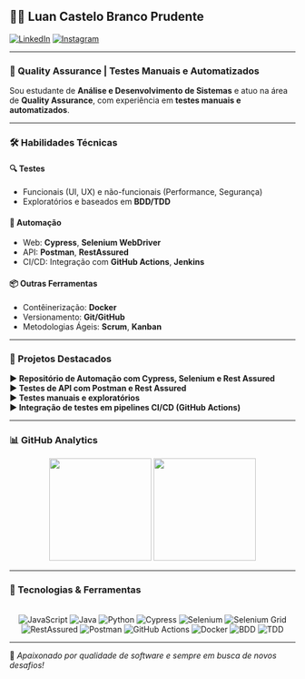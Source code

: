 ## 👨‍💻 Luan Castelo Branco Prudente

[![LinkedIn](https://img.shields.io/badge/-LinkedIn-0e76a8?style=for-the-badge&logo=linkedin&logoColor=white)](https://www.linkedin.com/in/luan-c-b-prudente-15917b65/)
[![Instagram](https://img.shields.io/badge/-Instagram-e4405f?style=for-the-badge&logo=instagram&logoColor=white)](https://www.instagram.com/luan_prudente/)

---

### 💼 Quality Assurance | Testes Manuais e Automatizados

Sou estudante de **Análise e Desenvolvimento de Sistemas** e atuo na área de **Quality Assurance**, com experiência em **testes manuais e automatizados**.  

---

### 🛠️ Habilidades Técnicas

#### 🔍 Testes
- Funcionais (UI, UX) e não-funcionais (Performance, Segurança)  
- Exploratórios e baseados em **BDD/TDD**  

#### 🤖 Automação
- Web: **Cypress**, **Selenium WebDriver**  
- API: **Postman**, **RestAssured**  
- CI/CD: Integração com **GitHub Actions**, **Jenkins**

#### 📦 Outras Ferramentas
- Contêinerização: **Docker**  
- Versionamento: **Git/GitHub**  
- Metodologias Ágeis: **Scrum**, **Kanban**

---

### 📌 Projetos Destacados
**▶ Repositório de Automação com Cypress, Selenium e Rest Assured**  
**▶ Testes de API com Postman e Rest Assured**  
**▶ Testes manuais e exploratórios**  
**▶ Integração de testes em pipelines CI/CD (GitHub Actions)**  

---

### 📊 GitHub Analytics

<div align="center"> 
  <img height="180em" src="https://github-readme-stats.vercel.app/api?username=luan-prudente&show_icons=true&theme=tokyonight&hide_border=true&count_private=true" /> 
  <img height="180em" src="https://github-readme-stats.vercel.app/api/top-langs/?username=luan-prudente&layout=compact&theme=tokyonight&hide_border=true&langs_count=6" /> 
</div>

---

### 🚀 Tecnologias & Ferramentas

<div style="display: inline_block" align="center"><br>
  <!-- Linguagens -->
  <img alt="JavaScript" src="https://img.shields.io/badge/JavaScript-F7DF1E?style=for-the-badge&logo=javascript&logoColor=black" />
  <img alt="Java" src="https://img.shields.io/badge/Java-007396?style=for-the-badge&logo=java&logoColor=white" />
  <img alt="Python" src="https://img.shields.io/badge/Python-3776AB?style=for-the-badge&logo=python&logoColor=white" />
  
  <!-- Testes -->
  <img alt="Cypress" src="https://img.shields.io/badge/Cypress-17202C?style=for-the-badge&logo=cypress&logoColor=white" />
  <img alt="Selenium" src="https://img.shields.io/badge/Selenium-43B02A?style=for-the-badge&logo=selenium&logoColor=white" />
  <img alt="Selenium Grid" src="https://img.shields.io/badge/Selenium_Grid-43B02A?style=for-the-badge&logo=selenium&logoColor=white" />
  <img alt="RestAssured" src="https://img.shields.io/badge/RestAssured-6DB33F?style=for-the-badge" />
  <img alt="Postman" src="https://img.shields.io/badge/Postman-FF6C37?style=for-the-badge&logo=postman&logoColor=white" />
  
  <!-- DevOps -->
  <img alt="GitHub Actions" src="https://img.shields.io/badge/GitHub_Actions-2088FF?style=for-the-badge&logo=github-actions&logoColor=white" />
  <img alt="Docker" src="https://img.shields.io/badge/Docker-2496ED?style=for-the-badge&logo=docker&logoColor=white" />

  <!-- Práticas -->
  <img alt="BDD" src="https://img.shields.io/badge/BDD-9B59B6?style=for-the-badge" />
  <img alt="TDD" src="https://img.shields.io/badge/TDD-E74C3C?style=for-the-badge" />
</div>

---

🎯 *Apaixonado por qualidade de software e sempre em busca de novos desafios!*
